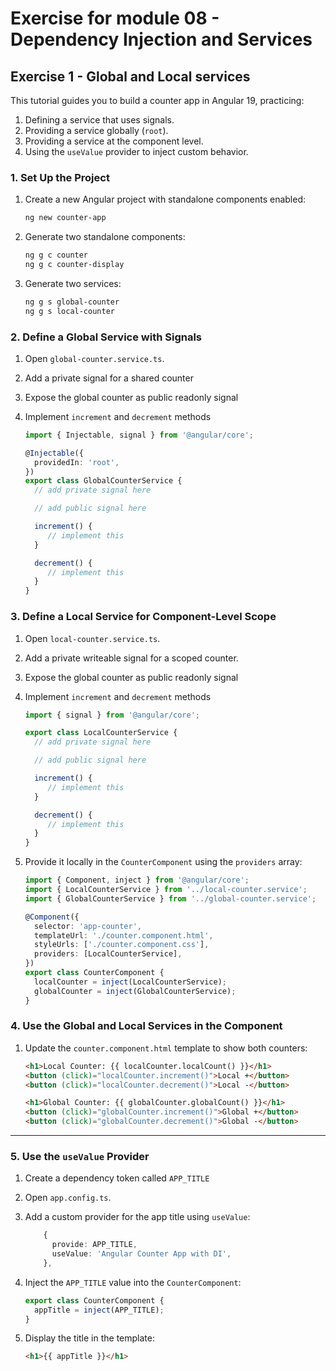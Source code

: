 # Exercise for module 08 - Dependency Injection and Services

## Exercise 1 - Global and Local services

This tutorial guides you to build a counter app in Angular 19, practicing:
1. Defining a service that uses signals.
2. Providing a service globally (`root`).
3. Providing a service at the component level.
4. Using the `useValue` provider to inject custom behavior.

### 1. Set Up the Project
1. Create a new Angular project with standalone components enabled:  
   ```bash
   ng new counter-app
   ```

2. Generate two standalone components:  
   ```bash
   ng g c counter
   ng g c counter-display
   ```

3. Generate two services:  
   ```bash
   ng g s global-counter
   ng g s local-counter
   ```

### 2. Define a Global Service with Signals
1. Open `global-counter.service.ts`.  
2. Add a private signal for a shared counter
3. Expose the global counter as public readonly signal
4. Implement `increment` and `decrement` methods

   ```typescript
   import { Injectable, signal } from '@angular/core';

   @Injectable({
     providedIn: 'root',
   })
   export class GlobalCounterService {
     // add private signal here

     // add public signal here

     increment() {
        // implement this
     }

     decrement() {
        // implement this
     }
   }
   ```

### 3. Define a Local Service for Component-Level Scope
1. Open `local-counter.service.ts`.  
2. Add a private writeable signal for a scoped counter. 
3. Expose the global counter as public readonly signal
4. Implement `increment` and `decrement` methods


   ```typescript
   import { signal } from '@angular/core';

   export class LocalCounterService {
     // add private signal here

     // add public signal here

     increment() {
        // implement this
     }

     decrement() {
        // implement this
     }
   }
   ```

3. Provide it locally in the `CounterComponent` using the `providers` array:  
   ```typescript
   import { Component, inject } from '@angular/core';
   import { LocalCounterService } from '../local-counter.service';
   import { GlobalCounterService } from '../global-counter.service';

   @Component({
     selector: 'app-counter',
     templateUrl: './counter.component.html',
     styleUrls: ['./counter.component.css'],
     providers: [LocalCounterService],
   })
   export class CounterComponent {
     localCounter = inject(LocalCounterService);
     globalCounter = inject(GlobalCounterService);
   }
   ```


### 4. Use the Global and Local Services in the Component
1. Update the `counter.component.html` template to show both counters:  
   ```html
   <h1>Local Counter: {{ localCounter.localCount() }}</h1>
   <button (click)="localCounter.increment()">Local +</button>
   <button (click)="localCounter.decrement()">Local -</button>

   <h1>Global Counter: {{ globalCounter.globalCount() }}</h1>
   <button (click)="globalCounter.increment()">Global +</button>
   <button (click)="globalCounter.decrement()">Global -</button>
   ```

---

### 5. Use the `useValue` Provider
1. Create a dependency token called `APP_TITLE`
2. Open `app.config.ts`.
3. Add a custom provider for the app title using `useValue`:  
   ```typescript
       {
         provide: APP_TITLE,
         useValue: 'Angular Counter App with DI',
       },
   ```

4. Inject the `APP_TITLE` value into the `CounterComponent`:  
   ```typescript
   export class CounterComponent {
     appTitle = inject(APP_TITLE);
   }
   ```

5. Display the title in the template:  
   ```html
   <h1>{{ appTitle }}</h1>
   ```

